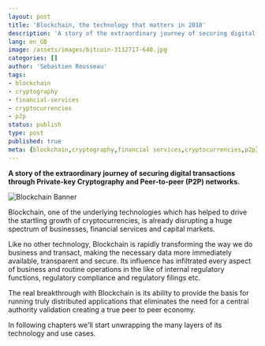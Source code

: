 ```yaml
---
layout: post
title: 'Blockchain, the technology that matters in 2018'
description: 'A story of the extraordinary journey of securing digital transactions through Private-key Cryptography and Peer-to-peer (P2P) networks'
lang: en_GB
image: /assets/images/bitcoin-3132717-640.jpg
categories: []
author: 'Sebastien Rousseau'
tags:
- blockchain
- cryptography
- financial-services
- cryptocurrencies
- p2p
status: publish
type: post
published: true
meta: {blockchain,cryptography,financial services,cryptocurrencies,p2p}
---
```

**A story of the extraordinary journey of securing digital transactions through Private-key Cryptography and Peer-to-peer (P2P) networks.**<!--more-->

<img
    sizes="(max-width: 1920px) 100vw, 1920px"
    srcset="
      assets/images/bitcoin-3132717-320.jpg 320w,
      assets/images/bitcoin-3132717-480.jpg 480w,
      assets/images/bitcoin-3132717-576.jpg 576w,
      assets/images/bitcoin-3132717-640.jpg 640w,
      assets/images/bitcoin-3132717-720.jpg 720w,
      assets/images/bitcoin-3132717-768.jpg 768w,
      assets/images/bitcoin-3132717-800.jpg 800w,
      assets/images/bitcoin-3132717-960.jpg 960w,
      assets/images/bitcoin-3132717-1024.jpg 1024w,
      assets/images/bitcoin-3132717-1200.jpg 1200w,
      assets/images/bitcoin-3132717-1280.jpg 1280w,
      assets/images/bitcoin-3132717-1366.jpg 1366w,assets/images/bitcoin-3132717-1440.jpg 1440w,
      assets/images/bitcoin-3132717-1536.jpg 1536w,
      assets/images/bitcoin-3132717-1600.jpg 1600w,
      assets/images/bitcoin-3132717-1920.jpg 1920w"
    src="assets/images/bitcoin-3132717-1920.jpg"
alt="Blockchain Banner" />

Blockchain, one of the underlying technologies which has helped to drive the startling growth of cryptocurrencies, is already disrupting a huge spectrum of businesses, financial services and capital markets.

Like no other technology, Blockchain is rapidly transforming the way we do business and transact, making the necessary data more immediately available, transparent and secure. Its influence has infiltrated every aspect of business and routine operations in the like of internal regulatory functions, regulatory compliance  and regulatory filings etc.

The real breakthrough with Blockchain is its ability to provide the basis for running truly distributed applications that eliminates the need for a central authority validation creating a true peer to peer economy.

In following chapters we'll start unwrapping the many layers of its technology and use cases.
